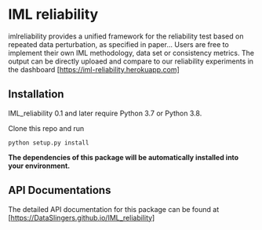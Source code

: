 # IML reliability


imlreliability provides a unified framework for the reliability test based on repeated data perturbation, as specified in paper... Users are free to implement their own IML methodology, data set or consistency metrics. 
The output can be directly uploaed and compare to our reliability experiments in the dashboard [https://iml-reliability.herokuapp.com]



## Installation

IML_reliability 0.1 and later require Python 3.7 or Python 3.8. 

Clone this repo and run

    python setup.py install



**The dependencies of this package will be automatically installed into your environment.**



## API Documentations

The detailed API documentation for this package can be found at [https://DataSlingers.github.io/IML_reliability]
